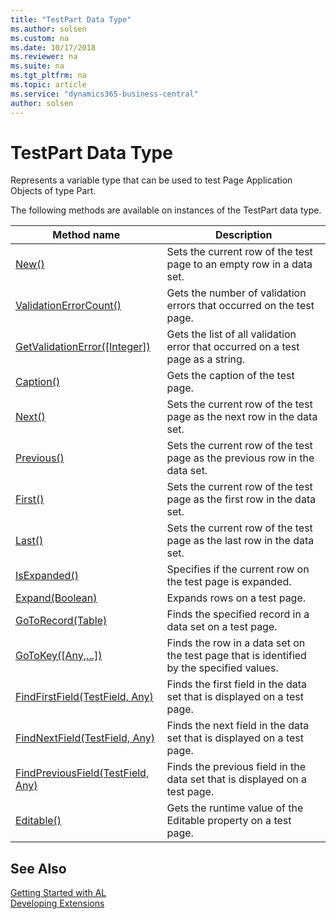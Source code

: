 ```yaml
---
title: "TestPart Data Type"
ms.author: solsen
ms.custom: na
ms.date: 10/17/2018
ms.reviewer: na
ms.suite: na
ms.tgt_pltfrm: na
ms.topic: article
ms.service: "dynamics365-business-central"
author: solsen
---
```

[//]: # (START>DO_NOT_EDIT)
[//]: # (IMPORTANT:Do not edit any of the content between here and the END>DO_NOT_EDIT.)
[//]: # (Any modifications should be made in the .xml files in the ModernDev repo.)
# TestPart Data Type
Represents a variable type that can be used to test Page Application Objects of type Part.


The following methods are available on instances of the TestPart data type.

|Method name|Description|
|-----------|-----------|
|[New()](testpart-new-method.md)|Sets the current row of the test page to an empty row in a data set.|
|[ValidationErrorCount()](testpart-validationerrorcount-method.md)|Gets the number of validation errors that occurred on the test page.|
|[GetValidationError([Integer])](testpart-getvalidationerror-method.md)|Gets the list of all validation error that occurred on a test page as a string.|
|[Caption()](testpart-caption-method.md)|Gets the caption of the test page.|
|[Next()](testpart-next-method.md)|Sets the current row of the test page as the next row in the data set.|
|[Previous()](testpart-previous-method.md)|Sets the current row of the test page as the previous row in the data set.|
|[First()](testpart-first-method.md)|Sets the current row of the test page as the first row in the data set.|
|[Last()](testpart-last-method.md)|Sets the current row of the test page as the last row in the data set.|
|[IsExpanded()](testpart-isexpanded-method.md)|Specifies if the current row on the test page is expanded.|
|[Expand(Boolean)](testpart-expand-method.md)|Expands rows on a test page.|
|[GoToRecord(Table)](testpart-gotorecord-method.md)|Finds the specified record in a data set on a test page.|
|[GoToKey([Any,...])](testpart-gotokey-method.md)|Finds the row in a data set on the test page that is identified by the specified values.|
|[FindFirstField(TestField, Any)](testpart-findfirstfield-method.md)|Finds the first field in the data set that is displayed on a test page.|
|[FindNextField(TestField, Any)](testpart-findnextfield-method.md)|Finds the next field in the data set that is displayed on a test page.|
|[FindPreviousField(TestField, Any)](testpart-findpreviousfield-method.md)|Finds the previous field in the data set that is displayed on a test page.|
|[Editable()](testpart-editable-method.md)|Gets the runtime value of the Editable property on a test page.|

[//]: # (IMPORTANT: END>DO_NOT_EDIT)
## See Also  
[Getting Started with AL](../devenv-get-started.md)  
[Developing Extensions](../devenv-dev-overview.md)  